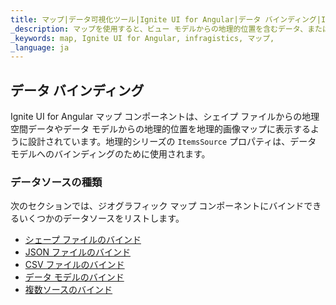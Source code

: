 ```yaml
---
title: マップ|データ可視化ツール|Ignite UI for Angular|データ バインディング|Infragistics
_description: マップを使用すると、ビュー モデルからの地理的位置を含むデータ、またはシェープ ファイルから地理的画像マップにロードされた地理空間データを表示できます。
_keywords: map, Ignite UI for Angular, infragistics, マップ,
_language: ja
---
```


## データ バインディング

Ignite UI for Angular マップ コンポーネントは、シェイプ ファイルからの地理空間データやデータ モデルからの地理的位置を地理的画像マップに表示するように設計されています。地理的シリーズの `ItemsSource` プロパティは、データ モデルへのバインディングのために使用されます。

### データソースの種類

次のセクションでは、ジオグラフィック マップ コンポーネントにバインドできるいくつかのデータソースをリストします。

-   [シェープ ファイルのバインド](map_binding_geographic_shape_files.md)
-   [JSON ファイルのバインド](map_binding_geographic_json_files.md)
-   [CSV ファイルのバインド](map_binding_geographic_csv_files.md)
-   [データ モデルのバインド](map_binding_geographic_data_models.md)
-   [複数ソースのバインド](map_binding_multiple_data_sources.md)
